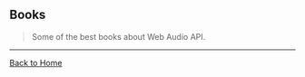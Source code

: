 ## Books
> Some of the best books about Web Audio API.


---
[Back to Home](https://github.com/willianjusten/awesome-audio-visualization)
